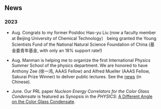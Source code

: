 ## News

### 2023
- Aug. Congrats to my former Postdoc Hao-yu Liu (now a faculty member at Beijing University of Chemical Technology）
  being granted the Young Scientists Fund of the National Natural Science Foundation of China (基金委青年基金, with only an 18% support rate!)

- Aug. Manman is helping me to organize the first International Physics Summer School of the physics department. We are honored to have Anthony Zee (徐一鸿, AAAS Fellow) and Alfred Mueller (AAAS Fellow, Sakurai Prize Winner) to deliver public lectures. See the [news](https://news.bnu.edu.cn/zx/zhxw/a3062beb4e5348a681e6c30935719363.htm) (in Chinese).

- June. Our PRL paper *Nucleon Energy Correlators for the Color Glass Condensate* is featured as Synopsis in the *PHYSICS*: [A Different Angle on the Color Glass Condensate](https://physics.aps.org/articles/v16/s89).
 
  
